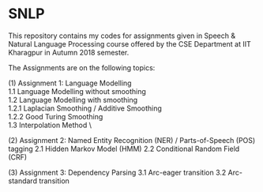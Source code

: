 # SNLP

This repository contains my codes for assignments given in Speech & Natural Language Processing course offered by the CSE Department at IIT Kharagpur in Autumn 2018 semester.

The Assignments are on the following topics:

(1) Assignment 1: Language Modelling \
    1.1 Language Modelling without smoothing \
    1.2 Language Modelling with smoothing \
         1.2.1 Laplacian Smoothing / Additive Smoothing \
         1.2.2 Good Turing Smoothing \
    1.3 Interpolation Method \

(2) Assignment 2: Named Entity Recognition (NER) / Parts-of-Speech (POS) tagging
    2.1 Hidden Markov Model (HMM)
    2.2 Conditional Random Field (CRF)

(3) Assignment 3: Dependency Parsing
    3.1 Arc-eager transition
    3.2 Arc-standard transition
